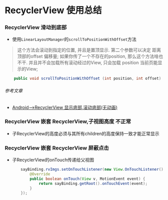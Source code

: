 RecyclerView 使用总结
=================

### RecyclerView 滑动到底部

- 使用`LinearLayoutManager`的`scrollToPositionWithOffset`方法

> 这个方法会滚动到指定的位置, 并且是置顶显示. 第二个参数可以决定 距离顶部的offset 偏移量;
  如果你传了一个不存在的position, 那么这个方法啥也不干.
  并且并不会加载所有滚动经过的View, 只会加载 position 当前页能显示的View;

```java
    public void scrollToPositionWithOffset (int position, int offset)
```

###### 参考文章

- [Android-->RecyclerView 显示底部,滚动底部(无动画)](https://blog.csdn.net/angcyo/article/details/53066925)

### RecyclerView 嵌套 RecyclerView,子视图高度 不正常

- 子RecyclerView的高度必须与其所有children的高度保持一致才能正常显示

### RecyclerView 嵌套 RecyclerView 屏蔽点击

- 子RecyclerView的onTouch传递给父视图

```java
       sayBinding.rvImgs.setOnTouchListener(new View.OnTouchListener() {
           @Override
           public boolean onTouch(View v, MotionEvent event) {
               return sayBinding.getRoot().onTouchEvent(event);
           }
       });
```
